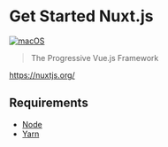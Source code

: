 # Get Started Nuxt.js

[![macOS](https://img.shields.io/badge/macOS-Catalina-black)](https://developer.apple.com/macos/)

> The Progressive Vue.js Framework

https://nuxtjs.org/

## Requirements
* [Node](https://github.com/ykws/hello-node)
* [Yarn](https://classic.yarnpkg.com/en/)
